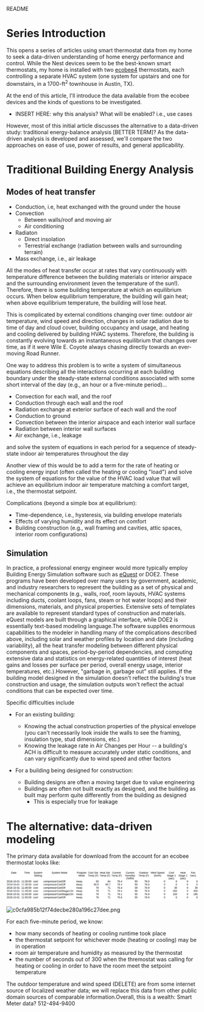 README

# Series Introduction

This opens a series of articles using smart thermostat data from my home to seek a data-driven understanding of home energy performance and control.  While the Nest devices seem to be the best-known smart thermostats, my home is installed with two [ecobee4](https://www.ecobee.com/ecobee4/) thermostats, each controlling a separate HVAC system (one system for upstairs and one for downstairs, in a 1700-ft<sup>2</sup> townhouse in Austin, TX).  

At the end of this article, I'll introduce the data available from the ecobee devices and the kinds of questions to be investigated.  

* INSERT HERE:  why this analysis?  What will be enabled?  i.e., use cases
 
However, most of this initial article discusses the alternative to a data-driven study:  traditional energy-balance analysis [BETTER TERM]?  As the data-driven analysis is developed and assessed, we'll compare the two approaches on ease of use, power of results, and general applicability.  

# Traditional Building Energy Analysis
## Modes of heat transfer
* Conduction, i.e, heat exchanged with the ground under the house
* Convection
    * Between walls/roof and moving air
    * Air conditioning
* Radiaton
	* Direct insolation
    * Terrestrial exchange (radiation between walls and surrounding terrain)
* Mass exchange, i.e., air leakage

All the modes of heat transfer occur at rates that vary continuously with temperature difference between the building materials or interior airspace and the surrounding environment (even the temperature of the sun!).  Therefore, there is some building temperature at which an equilibrium occurs.  When below equilibrium temperature, the building will gain heat; when above equilibrium temperature, the building will lose heat. 

This is complicated by external conditions changing over time:  outdoor air temperature, wind speed and direction, changes in solar radiation due to time of day and cloud cover, building occupancy and usage, and heating and cooling delivered by building HVAC systems.  Therefore, the building is constantly evolving towards an instantaneous equilibrium that changes over time, as if it were Wile E. Coyote always chasing directly towards an ever-moving Road Runner.

One way to address this problem is to write a system of simultaneous equations describing all the interactions occurring at each building boundary under the steady-state external conditions associated with some short interval of the day (e.g., an hour or a five-minute period)...

* Convection for each wall, and the roof
* Conduction through each wall and the roof
* Radiation exchange at exterior surface of each wall and the roof
* Conduction to ground
* Convection between the interior airspace and each interior wall surface
* Radiation between interior wall surfaces
* Air exchange, i.e., leakage

and solve the system of equations in each period for a sequence of steady-state indoor air temperatures throughout the day 

Another view of this would be to add a term for the rate of heating or cooling energy input (often called the heating or cooling "load") and solve the system of equations for the value of the HVAC load value that will achieve an equilibrium indoor air temperature matching a comfort target, i.e., the thermostat setpoint.

Complications (beyond a simple box at equilibrium):
* Time-dependence, i.e., hysteresis, via building envelope materials
* Effects of varying humidity and its effect on comfort
* Building construction (e.g., wall framing and cavities, attic spaces, interior room configurations)

## Simulation
In practice, a professional energy engineer would more typically employ Building Energy Simulation software such as [eQuest](http://www.doe2.com/equest/) or DOE2.  These programs have been developed over many users by government, academic, and industry researchers to represent the building as a set of physical and mechanical components (e.g., walls, roof, room layouts, HVAC systems including ducts, coolant loops, fans, steam or hot water loops) and their dimensions, materials, and physical properties.  Extensive sets of templates are available to represent standard types of construction and materials.  eQuest models are built through a graphical interface, while DOE2 is essentially text-based modeling language.The software supplies enormous capabilities to the modeler in handling many of the complications described above, including solar and weather profiles by location and date (including variability), all the heat transfer modeling between different physical components and spaces, period-by-period dependencies, and computing extensive data and statistics on energy-related quantities of interest (heat gains and losses per surface per period, overall energy usage, interior temperatures, etc.).However, "garbage in, garbage out" still applies.  If the building model designed in the simulation doesn't reflect the building's true construction and usage, the simulation outputs won't reflect the actual conditions that can be expected over time.  

Specific difficulties include
* For an existing building:

	* Knowing the actual construction properties of the physical envelope (you can't necessarily look inside the walls to see the framing, insulation type, stud dimensions, etc.)
	* Knowing the leakage rate in Air Changes per Hour -- a building's ACH is difficult to measure accurately under static conditions, and can vary significantly due to wind speed and other factors
* For a building being designed for construction:
	* Building designs are often a moving target due to value engineering
	* Buildings are often not built exactly as designed, and the building as built may perform quite differently from the building as designed
		* This is especially true for leakage

# The alternative:  data-driven modeling
The primary data available for download from the account for an ecobee thermostat looks like:


![sample_ecobee_data](./images/sample_ecobee_data.png)


![c0cfa985b12f74decbe280a196c27dee.png](../_resources/d15a2efaafd549a294e637e2d231e8fe.png)


For each five-minute period, we know:
* how many seconds of heating or cooling runtime took place
* the thermostat setpoint for whichever mode (heating or cooling) may be in operation
* room air temperature and humidity as measured by the thermostat
* the number of seconds out of 300 when the thremostat was calling for heating or cooling in order to have the room meet the setpoint temperature

The outdoor temperature and wind speed (DELETE) are from some internet source of localized weather data; we will replace this data from other public domain sources of comparable information.Overall, this is a wealth: 
Smart Meter data?   512-494-9400

